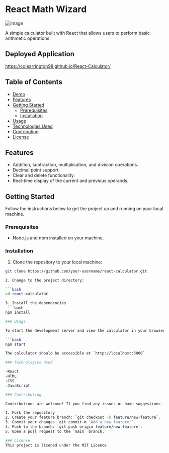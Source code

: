 # React Math Wizard

![image](https://github.com/colearrington98/React-Calculator/assets/119268105/60b383d3-a250-421c-9801-7df47b55c49a)


A simple calculator built with React that allows users to perform basic arithmetic operations.

## Deployed Application
https://colearrington98.github.io/React-Calculator/

## Table of Contents

- [Demo](#demo)
- [Features](#features)
- [Getting Started](#getting-started)
  - [Prerequisites](#prerequisites)
  - [Installation](#installation)
- [Usage](#usage)
- [Technologies Used](#technologies-used)
- [Contributing](#contributing)
- [License](#license)

## Features

- Addition, subtraction, multiplication, and division operations.
- Decimal point support.
- Clear and delete functionality.
- Real-time display of the current and previous operands.

## Getting Started

Follow the instructions below to get the project up and running on your local machine.

### Prerequisites

- Node.js and npm installed on your machine.

### Installation

1. Clone the repository to your local machine:

```bash
git clone https://github.com/your-username/react-calculator.git

2. Change to the project directory:

```bash
cd react-calculator

3. Install the dependencies
 ```bash
npm install

### Usage

To start the development server and view the calculator in your browser, run the following command:

```bash
npm start

The calculator should be accessible at `http://localhost:3000`.

### Technologies Used

-React
-HTML
-CSS
-JavaScript

### Contributing

Contributions are welcome! If you find any issues or have suggestions for improvements, feel free to open an issue or create a pull request.

1. Fork the repository
2. Create your feature branch: `git checkout -b feature/new-feature`.
3. Commit your changes `git commit-m 'Add a new feature'`.
4. Push to the branch: `git push origin feature/new-feature`.
5. Open a pull request to the `main` branch.

### License
This project is licened under the MIT Licence 
